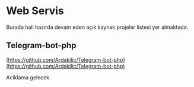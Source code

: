 # Web Servis

Burada hali hazırda devam eden açık kaynak projeler listesi yer almaktadır.

## Telegram-bot-php

[https://github.com/Ardakilic/Telegram-bot-php](https://github.com/Ardakilic/Telegram-bot-php)

Aciklama gelecek.
